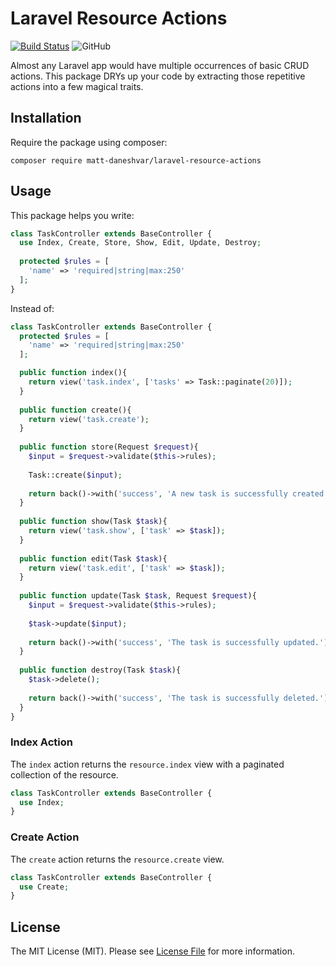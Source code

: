 # Laravel Resource Actions

[![Build Status](https://travis-ci.org/matt-daneshvar/laravel-resource-actions.svg?branch=master)](https://travis-ci.org/matt-daneshvar/laravel-resource-controller)
![GitHub](https://img.shields.io/github/license/matt-daneshvar/laravel-resource-actions.svg)

Almost any Laravel app would have multiple occurrences of basic CRUD actions.
This package DRYs up your code by extracting those repetitive actions into a few magical traits. 


## Installation
Require the package using composer:
```
composer require matt-daneshvar/laravel-resource-actions
```

## Usage

This package helps you write: 

```php
class TaskController extends BaseController {
  use Index, Create, Store, Show, Edit, Update, Destroy;
  
  protected $rules = [
    'name' => 'required|string|max:250'
  ];
}
```

Instead of: 

```php
class TaskController extends BaseController {
  protected $rules = [
    'name' => 'required|string|max:250'
  ];

  public function index(){
    return view('task.index', ['tasks' => Task::paginate(20)]);
  }
  
  public function create(){
    return view('task.create');
  }
  
  public function store(Request $request){
    $input = $request->validate($this->rules);
    
    Task::create($input);
    
    return back()->with('success', 'A new task is successfully created.');
  }
  
  public function show(Task $task){
    return view('task.show', ['task' => $task]);
  }
  
  public function edit(Task $task){
    return view('task.edit', ['task' => $task]);
  }
  
  public function update(Task $task, Request $request){
    $input = $request->validate($this->rules);
    
    $task->update($input);
    
    return back()->with('success', 'The task is successfully updated.');
  }
  
  public function destroy(Task $task){
    $task->delete();
    
    return back()->with('success', 'The task is successfully deleted.');
  }
}

```

### Index Action
The `index` action returns the `resource.index` view with a paginated collection of the resource.
```php
class TaskController extends BaseController {
  use Index;
}
```

### Create Action
The `create` action returns the `resource.create` view.
```php
class TaskController extends BaseController {
  use Create;
}
```

## License
The MIT License (MIT). Please see [License File](LICENSE.md) for more information.